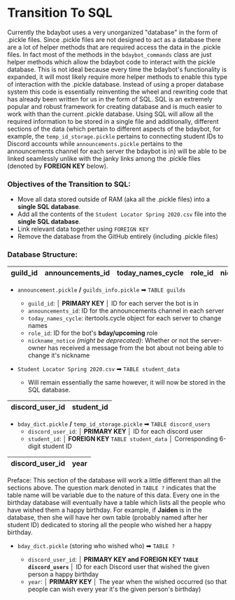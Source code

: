 # Transition To SQL
Currently the bdaybot uses a very unorganized "database" in the form of .pickle files.  Since .pickle files are not designed to act as a database there are a lot of helper methods that are required access the data in the .pickle files.  In fact most of the methods in the `bdaybot_commands` class are just helper methods which allow the bdaybot code to interact with the pickle database.  This is not ideal because every time the bdaybot's functionality is expanded, it will most likely require more helper methods to enable this type of interaction with the .pickle database.  Instead of using a proper database system this code is essentially reinventing the wheel and rewriting code that has already been written for us in the form of SQL.  SQL is an extremely popular and robust framework for creating database and is much easier to work with than the current .pickle database.  Using SQL will allow all the required information to be stored in a single file and additionally, different sections of the data (which pertain to different aspects of the bdaybot, for example, the `temp_id_storage.pickle` pertains to connecting student IDs to Discord accounts while `announcements.pickle` pertains to the announcements channel for each server the bdaybot is in) will be able to be linked seamlessly unlike with the janky links among the .pickle files (denoted by **FOREIGN KEY** below).

### Objectives of the Transition to SQL:
* Move all data stored outside of RAM (aka all the .pickle files) into a **single SQL database**.
* Add all the contents of the `Student Locator Spring 2020.csv` file into the **single SQL database**.
* Link relevant data together using `FOREIGN KEY`
* Remove the database from the GitHub entirely (including .pickle files)

### Database Structure:

| guild_id | announcements_id | today_names_cycle | role_id | nickname_notice |
| -------- | ---------------- | ----------------- | ------- | --------------- |

* `announcement.pickle` **/** `guilds_info.pickle` ➡ `TABLE guilds`
  * `guild_id`: **│ PRIMARY KEY │**  ID for each server the bot is in
  * `announcements_id`: ID for the announcements channel in each server
  * `today_names_cycle`: itertools.cycle object for each server to change names
  * `role_id`: ID for the bot's **bday/upcoming** role
  * `nickname_notice` *(might be deprecated)*: Whether or not the server-owner has received a message from the bot about not being able to change it's nickname


* `Student Locator Spring 2020.csv` ➡ `TABLE student_data`
  * Will remain essentially the same however, it will now be stored in the SQL database.

| discord_user_id | student_id |
| --------------- | ---------- |

* `bday_dict.pickle` **/** `temp_id_storage.pickle` ➡ `TABLE discord_users`
  * `discord_user_id`: **│ PRIMARY KEY │** ID for each discord user
  * `student_id`:  **│ FOREIGN KEY** `TABLE student_data` **│** Corresponding 6-digit student ID

| discord_user_id | year |
| --------------- | ---- |

Preface: This section of the database will work a little different than all the sections above.  The question mark denoted in `TABLE ?` indicates that the table name will be variable due to the nature of this data.  Every one in the birthday database will eventually have a table which lists all the people who have wished them a happy birthday. For example, if **Jaiden** is in the database, then she will have her own table (probably named after her student ID) dedicated to storing all the people who wished her a happy birthday.

* `bday_dict.pickle` (storing who wished who) ➡ `TABLE ?`

  * `discord_user_id`: **│ PRIMARY KEY and FOREIGN KEY `TABLE discord_users` │** ID for each Discord user that wished the given person a happy birthday
  * `year`: **│ PRIMARY KEY │** The year when the wished occurred (so that people can wish every year it's the given person's birthday)
